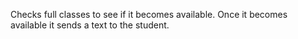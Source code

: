 Checks full classes to see if it becomes available. Once it becomes available it sends a text to the student.
